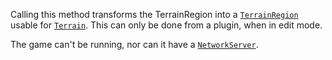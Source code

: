 Calling this method transforms the TerrainRegion into a
[`TerrainRegion`](https://create.roblox.com/docs/reference/engine/classes/TerrainRegion) usable for [`Terrain`](https://create.roblox.com/docs/reference/engine/classes/Terrain). This can only be done
from a plugin, when in edit mode.

The game can't be running, nor can it have a [`NetworkServer`](https://create.roblox.com/docs/reference/engine/classes/NetworkServer).